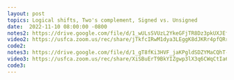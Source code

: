 ```yaml
---
layout: post
topics: Logical shifts, Two's complement, Signed vs. Unsigned
date:  2022-11-10 08:00:00 -0800
notes2: https://drive.google.com/file/d/1_wULsSVUzL2YkeGFjTR8Dz3pkUXJEf9P/view?usp=share_link
video2: https://usfca.zoom.us/rec/share/jTkfcIRwM1dya3LEggK8dJKRr4pfQRryQCmHeBH5OR2RTVuybmJ1Vjl-TIp2nsWP.aOrjBbWIqdTeaYpn
code2: 
notes3: https://drive.google.com/file/d/1_gT8fKi3HVF_jaKPgldSDZYMaCQhT-Ig/view?usp=share_link
video3: https://usfca.zoom.us/rec/share/XiSBuErT9BkYIZgwp3lX3q6CWqCtIa6Y9FhlNJYXZscANMHhccfJ-dEtiBEH96rf.7yoXI1HPmhgRjeso
code3: 
---
```

